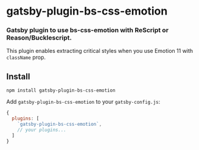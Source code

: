 # gatsby-plugin-bs-css-emotion

### Gatsby plugin to use bs-css-emotion with ReScript or Reason/Bucklescript.

This plugin enables extracting critical styles when you use Emotion 11 with `className` prop.

## Install

```
npm install gatsby-plugin-bs-css-emotion
```

Add `gatsby-plugin-bs-css-emotion` to your `gatsby-config.js`:

```js
{
  plugins: [
    `gatsby-plugin-bs-css-emotion`,
    // your plugins...
  ]
}
```
